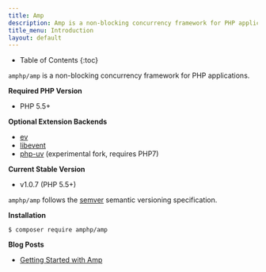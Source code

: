 ```yaml
---
title: Amp
description: Amp is a non-blocking concurrency framework for PHP applications.
title_menu: Introduction
layout: default
---
```


* Table of Contents
{:toc}

`amphp/amp` is a non-blocking concurrency framework for PHP applications.

**Required PHP Version**

- PHP 5.5+

**Optional Extension Backends**

- [ev](https://pecl.php.net/package/ev)
- [libevent](https://pecl.php.net/package/libevent)
- [php-uv](https://github.com/bwoebi/php-uv) (experimental fork, requires PHP7)

**Current Stable Version**

 - v1.0.7 (PHP 5.5+)

`amphp/amp` follows the [semver](http://semver.org/) semantic versioning specification.

**Installation**

```plain
$ composer require amphp/amp
```

**Blog Posts**

 - [Getting Started with Amp](http://blog.kelunik.com/2015/09/20/getting-started-with-amp.html)
